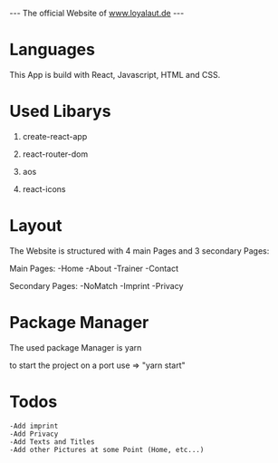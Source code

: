 --- The official Website of www.loyalaut.de ---

# Languages

This App is build with React, Javascript, HTML and CSS.

# Used Libarys

1. create-react-app

2. react-router-dom

3. aos

4. react-icons

# Layout

The Website is structured with 4 main Pages and 3 secondary Pages:

Main Pages:
-Home
-About
-Trainer
-Contact

Secondary Pages:
-NoMatch
-Imprint
-Privacy

# Package Manager

The used package Manager is yarn

to start the project on a port use => "yarn start"

# Todos

    -Add imprint
    -Add Privacy
    -Add Texts and Titles
    -Add other Pictures at some Point (Home, etc...)

